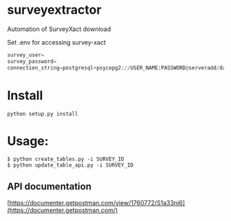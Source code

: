 # surveyextractor
Automation of SurveyXact download

Set .env for accessing survey-xact
```python
survey_user=
survey_password=
connection_string=postgresql+psycopg2://USER_NAME:PASSWORD@serveradd/database
```

# Install

```python setup.py install```

# Usage:

```shell
$ python create_tables.py -i SURVEY_ID
$ python update_table_api.py -i SURVEY_ID
```


## API documentation
[https://documenter.getpostman.com/view/1760772/S1a33ni6](https://documenter.getpostman.com/)

